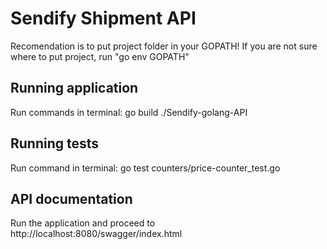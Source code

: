 # Sendify Shipment API

Recomendation is to put project folder in your GOPATH!
If you are not sure where to put project, run "go env GOPATH"

## Running application

Run commands in terminal:
    go build
    ./Sendify-golang-API

## Running tests

Run command in terminal:
    go test counters/price-counter_test.go

## API documentation 

Run the application and proceed to http://localhost:8080/swagger/index.html 